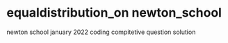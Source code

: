 # equaldistribution_on newton_school
 newton school january 2022 coding compitetive question solution 
